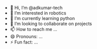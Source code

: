 - 👋 Hi, I’m @adkumar-tech
- 👀 I’m interested in robotics
- 🌱 I’m currently learning python
- 💞️ I’m looking to collaborate on projects
- 📫 How to reach me ...
- 😄 Pronouns: ...
- ⚡ Fun fact: ...

<!---
adkumar-tech/adkumar-tech is a ✨ special ✨ repository because its `README.md` (this file) appears on your GitHub profile.
You can click the Preview link to take a look at your changes.
--->
